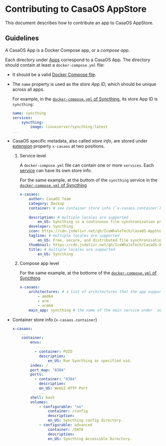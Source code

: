 # Contributing to CasaOS AppStore

This document describes how to contribute an app to CasaOS AppStore.

## Guidelines

A CasaOS App is a Docker Compose app, or a *compose app*.

Each directory under [Apps](Apps) correspond to a CasaOS App. The directory should contain at least a `docker-compose.yml` file:

- It should be a valid [Docker Compose file](https://docs.docker.com/compose/compose-file/).

- The `name` property is used as the *store App ID*, which should be unique across all apps.

    For example, in the [`docker-compose.yml` of Syncthing](Apps/Syncthing/docker-compose.yml#L1), its store App ID is `syncthing`:

    ```yaml
    name: syncthing
    services:
        syncthing:
            image: linuxserver/syncthing:latest
    ...
    ```

- CasaOS specific metadata, also called *store info*, are stored under [extension](https://docs.docker.com/compose/compose-file/#extension) property `x-casaos` at two positions.

    1. Service level

        A `docker-compose.yml` file can contain one or more `services`. Each [service](https://docs.docker.com/compose/compose-file/#services-top-level-element) can have its own store info.

        For the same example, at the buttom of the `syncthing` service in the [`docker-compose.yml` of Syncthing](Apps/Syncthing/docker-compose.yml)

        ```yaml
        x-casaos:
            author: CasaOS Team
            category: Backup
            container: # see Container store info (`x-casaos.container`) below
                ...
            description: # multiple locales are supported
                en_US: Syncthing is a continuous file synchronization program. It synchronizes files between two or more computers in real time, safely protected from prying eyes. Your data is your data alone and you deserve to choose where it is stored, whether it is shared with some third party, and how it's transmitted over the internet.
            developer: Syncthing
            icon: https://cdn.jsdelivr.net/gh/IceWhaleTech/CasaOS-AppStore@main/Apps/Syncthing/icon.png
            tagline: # multiple locales are supported
                en_US: Free, secure, and distributed file synchronisation tool.
            thumbnail: https://cdn.jsdelivr.net/gh/IceWhaleTech/CasaOS-AppStore@main/Apps/Jellyfin/thumbnail.jpg
            title: # multiple locales are supported
                en_US: Syncthing

        ```

    1. Compose app level

        For the same example, at the bottome of the [`docker-compose.yml` of Syncthing](Apps/Syncthing/docker-compose.yml)

        ```yaml
        x-casaos:
            architectures: # a list of architectures that the app supports
                - amd64
                - arm
                - arm64
            main_app: syncthing # the name of the main service under `services`
        ```

- Container store info (`x-casaos.container`)

    ```yaml
    x-casaos:
        ...
        container:
            envs:
                ...
              - container: PUID
                description:
                    en_US: Run Syncthing as specified uid.
            index: /
            port_map: "8384"
            ports:
              - container: "8384"
                description:
                en_US: WebUI HTTP Port
                ...
            shell: bash
            volumes:
                - configurable: "no"
                    container: /config
                    description:
                    en_US: Syncthing config directory.
                - configurable: advanced
                    container: /DATA
                    description:
                    en_US: Syncthing Accessible Directory.
    ```
